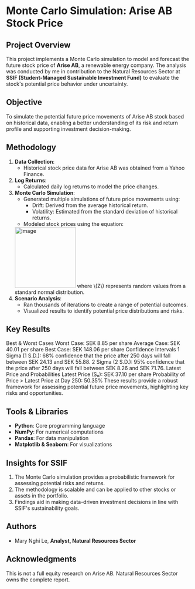 # Monte Carlo Simulation: Arise AB Stock Price

## Project Overview

This project implements a Monte Carlo simulation to model and forecast the future stock price of **Arise AB**, a renewable energy company. The analysis was conducted by me in contribution to the Natural Resources Sector at **SSIF (Student-Managed Sustainable Investment Fund)** to evaluate the stock's potential price behavior under uncertainty.

## Objective

To simulate the potential future price movements of Arise AB stock based on historical data, enabling a better understanding of its risk and return profile and supporting investment decision-making.

## Methodology

1. **Data Collection**: 
   - Historical stock price data for Arise AB was obtained from a Yahoo Finance.
2. **Log Returns**:
   - Calculated daily log returns to model the price changes.
3. **Monte Carlo Simulation**:
   - Generated multiple simulations of future price movements using:
     - Drift: Derived from the average historical return.
     - Volatility: Estimated from the standard deviation of historical returns.
   - Modeled stock prices using the equation:
    <img width="166" alt="image" src="https://github.com/user-attachments/assets/c757d17c-e434-4fb9-a1ca-c07cd609a688" />
     where \(Z\) represents random values from a standard normal distribution.
4. **Scenario Analysis**:
   - Ran thousands of iterations to create a range of potential outcomes.
   - Visualized results to identify potential price distributions and risks.

## Key Results

Best & Worst Cases
Worst Case: SEK 8.85 per share
Average Case: SEK 40.01 per share
Best Case: SEK 148.06 per share
Confidence Intervals
1 Sigma (1 S.D.): 68% confidence that the price after 250 days will fall between SEK 24.13 and SEK 55.88.
2 Sigma (2 S.D.): 95% confidence that the price after 250 days will fall between SEK 8.26 and SEK 71.76.
Latest Price and Probabilities
Latest Price (S₀): SEK 37.10 per share
Probability of Price > Latest Price at Day 250: 50.35%
These results provide a robust framework for assessing potential future price movements, highlighting key risks and opportunities.

## Tools & Libraries

- **Python**: Core programming language
- **NumPy**: For numerical computations
- **Pandas**: For data manipulation
- **Matplotlib & Seaborn**: For visualizations

## Insights for SSIF

1. The Monte Carlo simulation provides a probabilistic framework for assessing potential risks and returns.
2. The methodology is scalable and can be applied to other stocks or assets in the portfolio.
3. Findings aid in making data-driven investment decisions in line with SSIF's sustainability goals.

## Authors

- Mary Nghi Le, **Analyst, Natural Resources Sector**

## Acknowledgments

This is not a full equity research on Arise AB. Natural Resources Sector owns the complete report.
